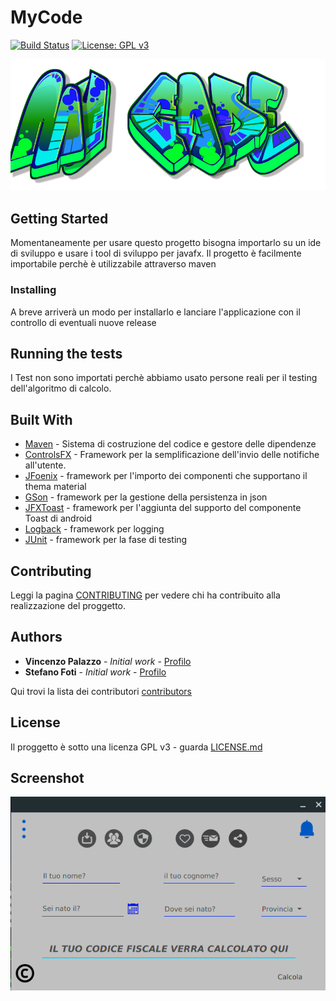 # MyCode
[![Build Status](https://travis-ci.org/vincenzopalazzo/my-code.svg?branch=master)](https://travis-ci.org/vincenzopalazzo/my-code) [![License: GPL v3](https://img.shields.io/badge/License-GPL%20v3-blue.svg)](https://github.com/vincenzopalazzo/my-code/blob/master/LICENSE)

![ICON](https://github.com/vincenzopalazzo/my-code/blob/master/src/main/resources/icon/splashscreeMyCode.png)

## Getting Started

Momentaneamente per usare questo progetto bisogna importarlo su un ide di sviluppo e usare i tool di sviluppo per javafx.
Il progetto è facilmente importabile perchè è utilizzabile attraverso maven

### Installing

A breve arriverà un modo per installarlo e lanciare l'applicazione con il controllo di eventuali nuove release

## Running the tests

I Test non sono importati perchè abbiamo usato persone reali per il testing dell'algoritmo di calcolo.

## Built With

* [Maven](https://maven.apache.org/) - Sistema di costruzione del codice e gestore delle dipendenze
* [ControlsFX](https://bitbucket.org/controlsfx/controlsfx/src/default/) - Framework per la semplificazione dell'invio delle notifiche all'utente.
* [JFoenix](https://github.com/jfoenixadmin/JFoenix) - framework per l'importo dei componenti che supportano il thema material
* [GSon](https://github.com/google/gson) - framework per la gestione della persistenza in json
* [JFXToast](https://github.com/vincenzopalazzo/JFXToast) - framework per l'aggiunta del supporto del componente Toast di android
* [Logback](https://github.com/qos-ch/logback) - framework per logging
* [JUnit](https://github.com/junit-team/junit4) - framework per la fase di testing

## Contributing

Leggi la pagina [CONTRIBUTING](https://github.com/vincenzopalazzo/my-code/graphs/contributors) per vedere chi ha contribuito alla realizzazione del proggetto.


## Authors

* **Vincenzo Palazzo** - *Initial work* - [Profilo](https://github.com/vincenzopalazzo)
* **Stefano Foti** - *Initial work*  - [Profilo](https://github.com/stefanofoti)

Qui trovi la lista dei contributori [contributors](https://github.com/vincenzopalazzo/my-code/graphs/contributors)

## License

Il proggetto è sotto una licenza GPL v3 - guarda [LICENSE.md](https://github.com/vincenzopalazzo/my-code/blob/master/LICENSE)

## Screenshot

![screenshot](https://github.com/vincenzopalazzo/my-code/blob/master/screenshot/Selection_017.png)
